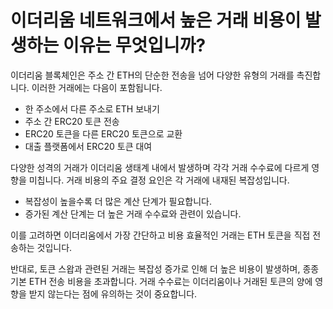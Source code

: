 # 이더리움 네트워크에서 높은 거래 비용이 발생하는 이유는 무엇입니까?

이더리움 블록체인은 주소 간 ETH의 단순한 전송을 넘어 다양한 유형의 거래를 촉진합니다. 이러한 거래에는 다음이 포함됩니다.

- 한 주소에서 다른 주소로 ETH 보내기
- 주소 간 ERC20 토큰 전송
- ERC20 토큰을 다른 ERC20 토큰으로 교환
- 대출 플랫폼에서 ERC20 토큰 대여

다양한 성격의 거래가 이더리움 생태계 내에서 발생하며 각각 거래 수수료에 다르게 영향을 미칩니다. 거래 비용의 주요 결정 요인은 각 거래에 내재된 복잡성입니다.

- 복잡성이 높을수록 더 많은 계산 단계가 필요합니다.
- 증가된 계산 단계는 더 높은 거래 수수료와 관련이 있습니다.

이를 고려하면 이더리움에서 가장 간단하고 비용 효율적인 거래는 ETH 토큰을 직접 전송하는 것입니다.

반대로, 토큰 스왑과 관련된 거래는 복잡성 증가로 인해 더 높은 비용이 발생하며, 종종 기본 ETH 전송 비용을 초과합니다. 거래 수수료는 이더리움이나 거래된 토큰의 양에 영향을 받지 않는다는 점에 유의하는 것이 중요합니다.